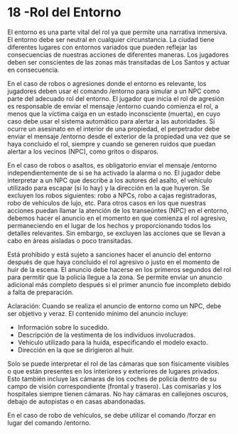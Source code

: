 # 18 -Rol del Entorno

El entorno es una parte vital del rol ya que permite una narrativa inmersiva. El entorno debe ser neutral en cualquier circunstancia. La ciudad tiene diferentes lugares con entornos variados que pueden reflejar las consecuencias de nuestras acciones de diferentes maneras. Los jugadores deben ser conscientes de las zonas más transitadas de Los Santos y actuar en consecuencia.

En el caso de robos o agresiones donde el entorno es relevante, los jugadores deben usar el comando /entorno para simular a un NPC como parte del adecuado rol del entorno. El jugador que inicia el rol de agresión es responsable de enviar el mensaje /entorno cuando comienza el rol, a menos que la víctima caiga en un estado inconsciente (muerta), en cuyo caso debe usar el sistema automático para alertar a las autoridades. Si ocurre un asesinato en el interior de una propiedad, el perpetrador debe enviar el mensaje /entorno desde el exterior de la propiedad una vez que se haya concluido el rol, siempre y cuando se generen ruidos que puedan alertar a los vecinos (NPC), como gritos o disparos.

En el caso de robos o asaltos, es obligatorio enviar el mensaje /entorno independientemente de si se ha activado la alarma o no. El jugador debe interpretar a un NPC que describe a los autores del asalto, el vehículo utilizado para escapar (si lo hay) y la dirección en la que huyeron. Se excluyen los robos siguientes: robo a NPCs, robo a cajas registradoras, robo de vehículos de lujo, etc. Para otros casos en los que nuestras acciones puedan llamar la atención de los transeúntes (NPC) en el entorno, debemos hacer el anuncio en el momento en que comienza el rol agresivo, permaneciendo en el lugar de los hechos y proporcionando todos los detalles relevantes. Sin embargo, se excluyen las acciones que se llevan a cabo en áreas aisladas o poco transitadas.

Está prohibido y está sujeto a sanciones hacer el anuncio del entorno después de que haya concluido el rol agresivo o justo en el momento de huir de la escena. El anuncio debe hacerse en los primeros segundos del rol para permitir que la policía llegue a la zona. Se permite enviar un anuncio adicional más completo después si el primer anuncio fue incompleto debido a falta de preparación.

Aclaración: Cuando se realiza el anuncio de entorno como un NPC, debe ser objetivo y veraz. El contenido mínimo del anuncio incluye:

* Información sobre lo sucedido.
* Descripción de la vestimenta de los individuos involucrados.
* Vehículo utilizado para la huida, especificando el modelo exacto.
* Dirección en la que se dirigieron al huir.

Solo se puede interpretar el rol de las cámaras que son físicamente visibles o que están presentes en los interiores y exteriores de lugares privados. Esto también incluye las cámaras de los coches de policía dentro de su campo de visión correspondiente (frontal y trasero). Las comisarías y los hospitales siempre tienen cámaras. No hay cámaras en callejones oscuros, debajo de autopistas o en casas abandonadas.

En el caso de robo de vehículos, se debe utilizar el comando /forzar en lugar del comando /entorno.
